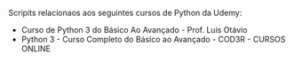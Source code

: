 Scripits relacionaos aos seguintes cursos de Python da Udemy:

<ul>
<li>Curso de Python 3 do Básico Ao Avançado - Prof. Luis Otávio</li>  
<li>Python 3 - Curso Completo do Básico ao Avançado - COD3R - CURSOS ONLINE</li>  
</ul>
